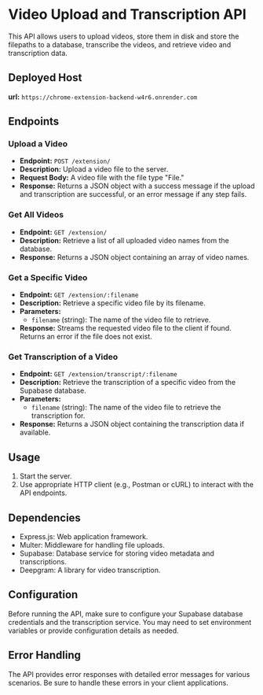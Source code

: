 # Video Upload and Transcription API

This API allows users to upload videos, store them in disk and store the filepaths to a database, transcribe the videos, and retrieve video and transcription data.


## Deployed Host

**url:** `https://chrome-extension-backend-w4r6.onrender.com`
## Endpoints

### Upload a Video

- **Endpoint:** `POST /extension/`
- **Description:** Upload a video file to the server.
- **Request Body:** A video file with the file type "File."
- **Response:** Returns a JSON object with a success message if the upload and transcription are successful, or an error message if any step fails.

### Get All Videos

- **Endpoint:** `GET /extension/`
- **Description:** Retrieve a list of all uploaded video names from the database.
- **Response:** Returns a JSON object containing an array of video names.

### Get a Specific Video

- **Endpoint:** `GET /extension/:filename`
- **Description:** Retrieve a specific video file by its filename.
- **Parameters:**
  - `filename` (string): The name of the video file to retrieve.
- **Response:** Streams the requested video file to the client if found. Returns an error if the file does not exist.

### Get Transcription of a Video

- **Endpoint:** `GET /extension/transcript/:filename`
- **Description:** Retrieve the transcription of a specific video from the Supabase database.
- **Parameters:**
  - `filename` (string): The name of the video file to retrieve the transcription for.
- **Response:** Returns a JSON object containing the transcription data if available.

## Usage

1. Start the server.
2. Use appropriate HTTP client (e.g., Postman or cURL) to interact with the API endpoints.

## Dependencies

- Express.js: Web application framework.
- Multer: Middleware for handling file uploads.
- Supabase: Database service for storing video metadata and transcriptions.
- Deepgram: A library for video transcription.

## Configuration

Before running the API, make sure to configure your Supabase database credentials and the transcription service. You may need to set environment variables or provide configuration details as needed.

## Error Handling

The API provides error responses with detailed error messages for various scenarios. Be sure to handle these errors in your client applications.

